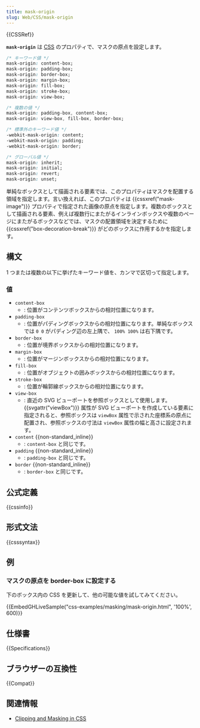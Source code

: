 ```yaml
---
title: mask-origin
slug: Web/CSS/mask-origin
---
```

{{CSSRef}}

**`mask-origin`** は [CSS](/ja/docs/Web/CSS) のプロパティで、マスクの原点を設定します。

```css
/* キーワード値 */
mask-origin: content-box;
mask-origin: padding-box;
mask-origin: border-box;
mask-origin: margin-box;
mask-origin: fill-box;
mask-origin: stroke-box;
mask-origin: view-box;

/* 複数の値 */
mask-origin: padding-box, content-box;
mask-origin: view-box, fill-box, border-box;

/* 標準外のキーワード値 */
-webkit-mask-origin: content;
-webkit-mask-origin: padding;
-webkit-mask-origin: border;

/* グローバル値 */
mask-origin: inherit;
mask-origin: initial;
mask-origin: revert;
mask-origin: unset;
```

単純なボックスとして描画される要素では、このプロパティはマスクを配置する領域を指定します。言い換えれば、このプロパティは {{cssxref("mask-image")}} プロパティで指定された画像の原点を指定します。複数のボックスとして描画される要素、例えば複数行にまたがるインラインボックスや複数のページにまたがるボックスなどでは、マスクの配置領域を決定するために {{cssxref("box-decoration-break")}} がどのボックスに作用するかを指定します。

## 構文

1 つまたは複数の以下に挙げたキーワード値を、カンマで区切って指定します。

### 値

- `content-box`
  - : 位置がコンテンツボックスからの相対位置になります。
- `padding-box`
  - : 位置がパディングボックスからの相対位置になります。単純なボックスでは `0 0` がパディング辺の左上隅で、 `100% 100%` は右下隅です。
- `border-box`
  - : 位置が境界ボックスからの相対位置になります。
- `margin-box`
  - : 位置がマージンボックスからの相対位置になります。
- `fill-box`
  - : 位置がオブジェクトの囲みボックスからの相対位置になります。
- `stroke-box`
  - : 位置が輪郭線ボックスからの相対位置になります。
- `view-box`
  - : 直近の SVG ビューポートを参照ボックスとして使用します。 {{svgattr("viewBox")}} 属性が SVG ビューポートを作成している要素に指定されると、参照ボックスは `viewBox` 属性で示された座標系の原点に配置され、参照ボックスの寸法は `viewBox` 属性の幅と高さに設定されます。
- `content` {{non-standard_inline}}
  - : `content-box` と同じです。
- `padding` {{non-standard_inline}}
  - : `padding-box` と同じです。
- `border` {{non-standard_inline}}
  - : `border-box` と同じです。

## 公式定義

{{cssinfo}}

## 形式文法

{{csssyntax}}

## 例

### マスクの原点を border-box に設定する

下のボックス内の CSS を更新して、他の可能な値を試してみてください。

{{EmbedGHLiveSample("css-examples/masking/mask-origin.html", '100%', 600)}}

## 仕様書

{{Specifications}}

## ブラウザーの互換性

{{Compat}}

## 関連情報

- [Clipping and Masking in CSS](https://css-tricks.com/clipping-masking-css/)
